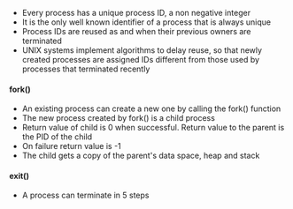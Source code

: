* Every process has a unique process ID, a non negative integer
* It is the only well known identifier of a process that is always unique
* Process IDs are reused as and when their previous owners are terminated 
* UNIX systems implement algorithms to delay reuse, so that newly created processes are assigned IDs different from those used by processes that terminated recently 

#### fork()
* An existing process can create a new one by calling the fork() function
* The new process created by fork() is a child process
* Return value of child is 0 when successful. Return value to the parent is the PID of the child 
* On failure return value is -1
* The child gets a copy of the parent's data space, heap and stack 

#### exit()
* A process can terminate in 5 steps 
